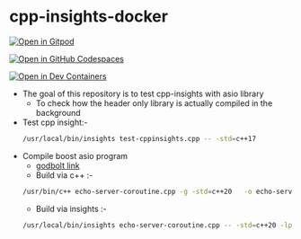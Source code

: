 # cpp-insights-docker

<a href="https://gitpod.io/#https://github.com/wahabshah/cpp-insights-docker" rel="nofollow noopener noreferrer" target="_blank" class="after:hidden"><img src="https://gitpod.io/button/open-in-gitpod.svg" alt="Open in Gitpod"></a>

[![Open in GitHub Codespaces](https://github.com/codespaces/badge.svg)](https://github.com/codespaces/new?hide_repo_select=true&ref=main&repo=667088999&machine=standardLinux32gb&devcontainer_path=.devcontainer%2Fdevcontainer.json&location=WestEurope)

[![Open in Dev Containers](https://img.shields.io/static/v1?label=Dev%20Containers&message=Open&color=blue&logo=visualstudiocode)](https://vscode.dev/redirect?url=vscode://ms-vscode-remote.remote-containers/cloneInVolume?url=https://github.com/wahabshah/cpp-insights-docker)

* The goal of this repository is to test cpp-insights with asio library
  * To check how the header only library is actually compiled in the background
* Test cpp insight:-
    ```sh
    /usr/local/bin/insights test-cppinsights.cpp -- -std=c++17
    ```
* Compile boost asio program 
    * [godbolt link](https://godbolt.org/z/vvhG6e31P)
    * Build via c++ :-
    ```sh
    /usr/bin/c++ echo-server-coroutine.cpp -g -std=c++20   -o echo-server-coroutine -lpthread
    ```
    * Build via insights :-
    ```sh
    /usr/local/bin/insights echo-server-coroutine.cpp -- -std=c++20 -lpthread
    ```